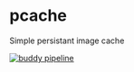 # pcache
Simple persistant image cache

[![buddy pipeline](https://buddy.aspc.me/asp-inc/pcache/pipelines/pipeline/1/badge.svg?token=c8f4e1c8d123de5183ef94a52cf35924335eccf42b778878b333467bd60365e0 "buddy pipeline")](https://buddy.aspc.me/asp-inc/pcache/pipelines/pipeline/1)
